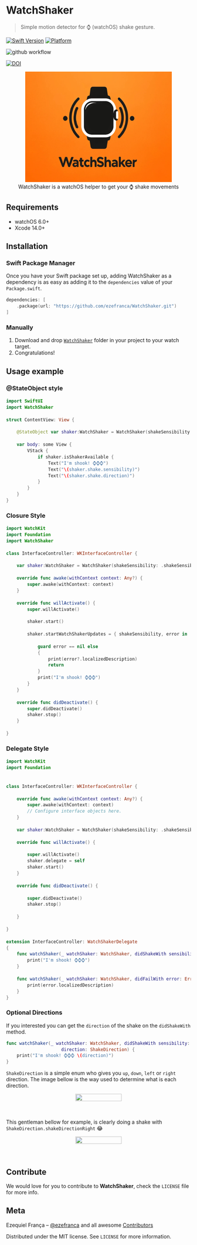 # WatchShaker
> Simple motion detector for ⌚️ (watchOS) shake gesture.

[![Swift Version][swift-image]][swift-url] [![Platform](https://img.shields.io/cocoapods/p/WatchShaker.svg?style=flat)](http://cocoadocs.org/docsets/WatchShaker)

![github workflow](https://github.com/ezefranca/WatchShaker/actions/workflows/swift.yml/badge.svg)

[![DOI](https://zenodo.org/badge/DOI/10.5281/zenodo.5224580.svg)](https://doi.org/10.5281/zenodo.5224580)

<p align="center">
<img src="https://raw.githubusercontent.com/ezefranca/WatchShaker/master/.utils/bwshaker.jpg" width="400" height="300" />
 <br>
  WatchShaker is a watchOS helper to get your ⌚️ shake movements
</p>



## Requirements

- watchOS 6.0+
- Xcode 14.0+

## Installation

### Swift Package Manager

Once you have your Swift package set up, adding WatchShaker as a dependency is as easy as adding it to the `dependencies` value of your `Package.swift`.

```swift
dependencies: [
    .package(url: "https://github.com/ezefranca/WatchShaker.git")
]
```

### Manually

1. Download and drop [```WatchShaker```](https://github.com/ezefranca/WatchShaker/tree/main/Sources) folder in your project to your watch target.  
2. Congratulations!  

## Usage example

### @StateObject style

```swift
import SwiftUI
import WatchShaker

struct ContentView: View {
    
    @StateObject var shaker:WatchShaker = WatchShaker(shakeSensibility: .shakeSensibilityNormal, delay: 0.2)
    
    var body: some View {
        VStack {
            if shaker.isShakerAvailable {
                Text("I'm shook! ⌚️⌚️⌚️")
                Text("\(shaker.shake.sensibility)")
                Text("\(shaker.shake.direction)")
            }
        }
    }
}
```

### Closure Style

```swift
import WatchKit
import Foundation
import WatchShaker

class InterfaceController: WKInterfaceController {
    
    var shaker:WatchShaker = WatchShaker(shakeSensibility: .shakeSensibilityNormal, delay: 0.2)
    
    override func awake(withContext context: Any?) {
        super.awake(withContext: context)
    }
    
    override func willActivate() {
        super.willActivate()
        
        shaker.start()
        
        shaker.startWatchShakerUpdates = { shakeSensibility, error in
            
            guard error == nil else
            {
                print(error?.localizedDescription)
                return
            }
            print("I'm shook! ⌚️⌚️⌚️")
        }
    }
    
    override func didDeactivate() {
        super.didDeactivate()
        shaker.stop()
    }

}
```

### Delegate Style

```swift
import WatchKit
import Foundation


class InterfaceController: WKInterfaceController {

    override func awake(withContext context: Any?) {
        super.awake(withContext: context)
        // Configure interface objects here.
    }

    var shaker:WatchShaker = WatchShaker(shakeSensibility: .shakeSensibilityNormal, delay: 0.2)

    override func willActivate() {

        super.willActivate()
        shaker.delegate = self
        shaker.start()
    }

    override func didDeactivate() {

        super.didDeactivate()
        shaker.stop()

    }

}

extension InterfaceController: WatchShakerDelegate
{
    func watchShaker(_ watchShaker: WatchShaker, didShakeWith sensibility: ShakeSensibility) {
        print("I'm shook! ⌚️⌚️⌚️")
    }

    func watchShaker(_ watchShaker: WatchShaker, didFailWith error: Error) {
        print(error.localizedDescription)
    }
}

```
### Optional Directions

If you interested you can get the  `direction` of the shake on the `didShakeWith` method. 

```swift
func watchShaker(_ watchShaker: WatchShaker, didShakeWith sensibility: ShakeSensibility, 
                     direction: ShakeDirection) {
    print("I'm shook! ⌚️⌚️⌚️ \(direction)")
}
```
`ShakeDirection` is a simple enum who gives you `up`, `down`, `left` or `right` direction. The image bellow is the way used to determine what is each direction.

<p align="center">
<img class="shake" src="https://raw.githubusercontent.com/ezefranca/WatchShaker/master/.utils/direction.png" width="50%" height="50%">
</p>
<br>

This gentleman bellow for example, is clearly doing a shake with `ShakeDirection.shakeDirectionRight` 😂

<p align="center">
<img class="shake" src="https://raw.githubusercontent.com/ezefranca/WatchShaker/master/.utils/applewatch.gif" width="50%" height="50%">
</p>
<br>

## Contribute

We would love for you to contribute to **WatchShaker**, check the ``LICENSE`` file for more info.

## Meta

Ezequiel França – [@ezefranca](https://twitter.com/ezefranca) and all awesome [Contributors](https://github.com/ezefranca/WatchShaker/graphs/contributors)

Distributed under the MIT license. See ``LICENSE`` for more information.

[swift-image]:https://img.shields.io/badge/swift-5.1-orange.svg
[swift-url]: https://swift.org/
[license-image]: https://img.shields.io/badge/License-MIT-blue.svg
[license-url]: LICENSE
[travis-image]: https://img.shields.io/travis/dbader/node-datadog-metrics/master.svg?style=flat-square
[travis-url]: https://travis-ci.org/dbader/node-datadog-metrics
[codebeat-image]: https://codebeat.co/badges/c19b47ea-2f9d-45df-8458-b2d952fe9dad
[codebeat-url]: https://codebeat.co/projects/github-com-vsouza-awesomeios-com

